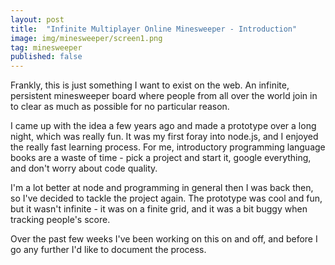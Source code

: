 ```yaml
---
layout: post
title:  "Infinite Multiplayer Online Minesweeper - Introduction"
image: img/minesweeper/screen1.png
tag: minesweeper
published: false
---
```


Frankly, this is just something I want to exist on the web. An infinite, persistent minesweeper board where
people from all over the world join in to clear as much as possible for no particular reason.

I came up with the idea a few years ago and made a prototype over a long night, which was really fun. It was
my first foray into node.js, and I enjoyed the really fast learning process. For me, introductory
programming language books
are a waste of time - pick a project and start it, google everything, and don't worry about code quality.

I'm a lot better at node and programming in general then I was back then, so I've decided to tackle the project
again. The prototype was cool and fun, but it wasn't infinite - it was on a finite grid, and it was a bit buggy
when tracking people's score.

Over the past few weeks I've been working on this on and off, and before I go any further I'd like to document
the process.